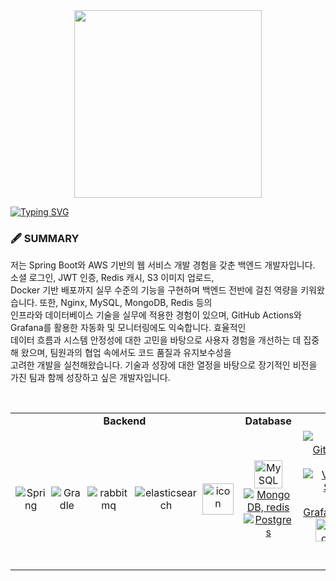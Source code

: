 <div id="header" align="center">
<img src="https://assets.website-files.com/6174a877844b8d384f2230b9/621405faf156b68381c89877_Untitled%20design.gif" width="300"/>
</div>

[![Typing SVG](https://readme-typing-svg.demolab.com?font=Dancing+Script&weight=500&size=40&pause=1000&center=true&vCenter=true&width=1000&height=100&lines=Hello+Welcome+To+My+Github+Profile+;I+Am+A+Backend+Developer;I+Hava+5+Years+Of+Experiences)](https://git.io/typing-svg)

### 🖋️ SUMMARY

저는 Spring Boot와 AWS 기반의 웹 서비스 개발 경험을 갖춘 백엔드 개발자입니다. 소셜 로그인, JWT 인증, Redis 캐시, S3 이미지 업로드,  
Docker 기반 배포까지 실무 수준의 기능을 구현하며 백엔드 전반에 걸친 역량을 키워왔습니다. 또한, Nginx, MySQL, MongoDB, Redis 등의  
인프라와 데이터베이스 기술을 실무에 적용한 경험이 있으며, GitHub Actions와 Grafana를 활용한 자동화 및 모니터링에도 익숙합니다. 효율적인  
데이터 흐름과 시스템 안정성에 대한 고민을 바탕으로 사용자 경험을 개선하는 데 집중해 왔으며, 팀원과의 협업 속에서도 코드 품질과 유지보수성을  
고려한 개발을 실천해왔습니다. 기술과 성장에 대한 열정을 바탕으로 장기적인 비전을 가진 팀과 함께 성장하고 싶은 개발자입니다.  

<br>

<div style='display:flex; flex-direction:column; align-items:center ; justify-content:center'>
<table>
  <tr>
    <td align="center" width="300"><strong>Backend</strong></td>
    <td align="center" width="300"><strong>Database</strong></td>
    <td align="center" width="400"><strong>Tools</strong></td>
  </tr>
  <tr>
    <td align="center">
      <div style="display: flex; gap: 8px; align-items: center;">
        <img src="https://skillicons.dev/icons?i=spring" alt="Spring" />
        <img src="https://skillicons.dev/icons?i=gradle" alt="Gradle" />
        <img src="https://skillicons.dev/icons?i=rabbitmq" alt="rabbitmq" />
        <img src="https://skillicons.dev/icons?i=elasticsearch" alt="elasticsearch" />
        <img src="https://techstack-generator.vercel.app/nginx-icon.svg" alt="icon" width="50" height="50" />
      </div>
  </td>
    <td align="center">
      <a href="https://skillicons.dev">
        <img src="https://techstack-generator.vercel.app/mysql-icon.svg" alt="MySQL" width="45" height="45" />
        <img src="https://skillicons.dev/icons?i=mongodb,redis" alt="MongoDB, redis" />
        <img src="https://skillicons.dev/icons?i=postgres" alt="Postgres" />
      </a>
    </td>
    <td align="center">
      <a href="https://skillicons.dev">
        <img src="https://skillicons.dev/icons?i=git,github,githubactions,figma,notion" alt="Git, GitHub, GitAction, Figma, Notin, " />
        </br>
        <img src="https://skillicons.dev/icons?i=vscode,visualstudio,idea,postman,grafana,prometheus" alt="VS Code,Visual Studio, Idea, Postman, Grafana,prometheus, " />
        </br>
        <img src="https://techstack-generator.vercel.app/kubernetes-icon.svg" alt="icon" width="37" height="37" />
        <img src="https://techstack-generator.vercel.app/docker-icon.svg" alt="Docker" width="37" height="37" />
        <img src="https://techstack-generator.vercel.app/aws-icon.svg" alt="AWS" width="37" height="37" />
        <img src="https://techstack-generator.vercel.app/restapi-icon.svg" alt="REST API" width="37" height="37" />
      </a>
    </td>
  </tr>
</table>
<br />
